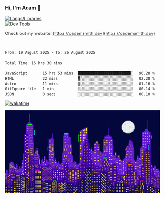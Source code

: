 ### Hi, I'm Adam 👋

[![Langs/Libraries](https://skillicons.dev/icons?i=cs,dotnet,js,css,html,sass,ts,jquery,bootstrap)](https://skillicons.dev)
<br/>
[![Dev Tools](https://skillicons.dev/icons?i=git,github,githubactions,visualstudio)](https://skillicons.dev)

Check out my website! [https://cadamsmith.dev](https://cadamsmith.dev)

<br/>

<!--START_SECTION:waka-->

```txt
From: 19 August 2025 - To: 26 August 2025

Total Time: 16 hrs 30 mins

JavaScript       15 hrs 53 mins  ████████████████████████░   96.28 %
HTML             22 mins         ▓░░░░░░░░░░░░░░░░░░░░░░░░   02.28 %
Astro            11 mins         ▒░░░░░░░░░░░░░░░░░░░░░░░░   01.16 %
GitIgnore file   1 min           ░░░░░░░░░░░░░░░░░░░░░░░░░   00.14 %
JSON             0 secs          ░░░░░░░░░░░░░░░░░░░░░░░░░   00.10 %
```

<!--END_SECTION:waka-->

[![wakatime](https://wakatime.com/badge/user/2234bda2-efd3-47c5-8724-79108edfe9aa.svg)](https://wakatime.com/@2234bda2-efd3-47c5-8724-79108edfe9aa)

![Pixelated city at night](./media/city.gif)
